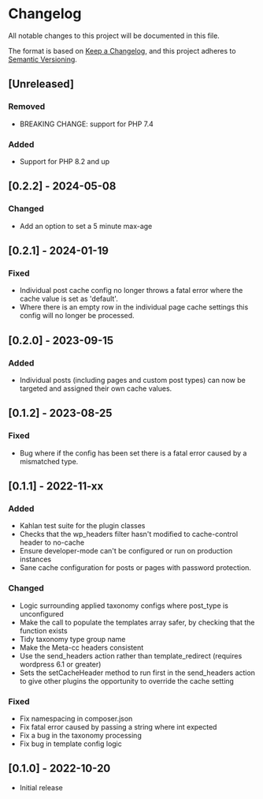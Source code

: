 # Changelog
All notable changes to this project will be documented in this file.

The format is based on [Keep a Changelog](https://keepachangelog.com/en/1.0.0/),
and this project adheres to [Semantic Versioning](https://semver.org/spec/v2.0.0.html).

## [Unreleased]

### Removed
- BREAKING CHANGE: support for PHP 7.4

### Added
- Support for PHP 8.2 and up

## [0.2.2] - 2024-05-08
### Changed
- Add an option to set a 5 minute max-age

## [0.2.1] - 2024-01-19
### Fixed
- Individual post cache config no longer throws a fatal error where the cache value is set as 'default'.
- Where there is an empty row in the individual page cache settings this config will no longer be processed.

## [0.2.0] - 2023-09-15
### Added
- Individual posts (including pages and custom post types) can now be targeted and assigned their own cache values.

## [0.1.2] - 2023-08-25
### Fixed
- Bug where if the config has been set there is a fatal error caused by a mismatched type.

## [0.1.1] - 2022-11-xx
### Added
- Kahlan test suite for the plugin classes
- Checks that the wp_headers filter hasn't modified to cache-control header to no-cache
- Ensure developer-mode can't be configured or run on production instances
- Sane cache configuration for posts or pages with password protection.

### Changed
- Logic surrounding applied taxonomy configs where post_type is unconfigured
- Make the call to populate the templates array safer, by checking that the function exists
- Tidy taxonomy type group name
- Make the Meta-cc headers consistent
- Use the send_headers action rather than template_redirect (requires wordpress 6.1 or greater)
- Sets the setCacheHeader method to run first in the send_headers action to give other plugins the opportunity to override the cache setting

### Fixed
- Fix namespacing in composer.json
- Fix fatal error caused by passing a string where int expected
- Fix a bug in the taxonomy processing 
- Fix bug in template config logic

## [0.1.0] - 2022-10-20
- Initial release